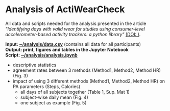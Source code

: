 # Analysis of ActiWearCheck
All data and scripts needed for the analysis presented in the article *"Identifying days with valid wear for studies using consumer-level accelerometer-based activity trackers: a python library"* [(DOI: )]().  
  
**Input: [~/analysis/data.csv](https://github.com/OchaUni-Physical-Activity-Measurement/ActiWearCheck/tree/main/analysis/data.csv)** (contains all data for all participants)  
**Output: print, figures and tables in the Jupyter Notebook**  
**Script:  [~/analysis/analysis.ipynb](https://github.com/OchaUni-Physical-Activity-Measurement/ActiWearCheck/tree/main/analysis/analysis.ipynb)**  
  
- descriptive statistics
- agreement rates between 3 methods (Method1, Method2, Method HR) (Fig. 3)
- impact of using 3 different methods (Method1, Method2, Method HR) on PA parameters (Steps, Calories)
    - all days of all subjects together (Table 1, Sup. Mat 1)
    - subject-wise daily mean (Fig. 4)
    - one subject as example (Fig. 5)